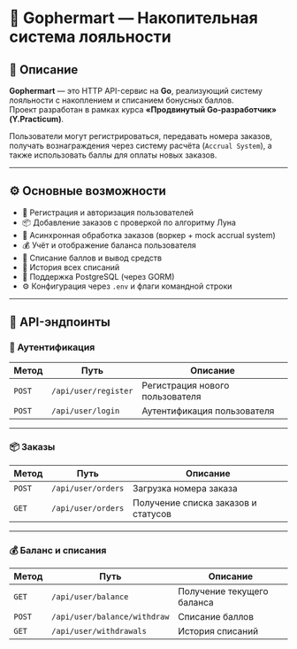 # 🐹 Gophermart — Накопительная система лояльности

## 📖 Описание

**Gophermart** — это HTTP API-сервис на **Go**, реализующий систему лояльности с накоплением и списанием бонусных баллов.  
Проект разработан в рамках курса **«Продвинутый Go-разработчик» (Y.Practicum)**.

Пользователи могут регистрироваться, передавать номера заказов, получать вознаграждения через систему расчёта (`Accrual System`), а также использовать баллы для оплаты новых заказов.

---

## ⚙️ Основные возможности

- 🔐 Регистрация и авторизация пользователей
- 📦 Добавление заказов с проверкой по алгоритму Луна
- 🔁 Асинхронная обработка заказов (воркер + mock accrual system)
- 💰 Учёт и отображение баланса пользователя
- 💸 Списание баллов и вывод средств
- 📜 История всех списаний
- 🧱 Поддержка PostgreSQL (через GORM)
- ⚙️ Конфигурация через `.env` и флаги командной строки

---

## 📡 API-эндпоинты

### 👤 Аутентификация

| Метод | Путь | Описание |
|--------|------|----------|
| `POST` | `/api/user/register` | Регистрация нового пользователя |
| `POST` | `/api/user/login` | Аутентификация пользователя |

---

### 📦 Заказы

| Метод | Путь | Описание |
|--------|------|----------|
| `POST` | `/api/user/orders` | Загрузка номера заказа |
| `GET` | `/api/user/orders` | Получение списка заказов и статусов |

---

### 💰 Баланс и списания

| Метод | Путь | Описание |
|--------|------|----------|
| `GET` | `/api/user/balance` | Получение текущего баланса |
| `POST` | `/api/user/balance/withdraw` | Списание баллов |
| `GET` | `/api/user/withdrawals` | История списаний |
